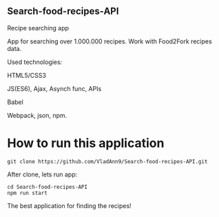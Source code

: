 ## Search-food-recipes-API
Recipe searching app

App for searching over 1.000.000 recipes. Work with Food2Fork recipes data.

Used technologies:

HTML5/CSS3

JS(ES6), Ajax, Asynch func, APIs

Babel

Webpack, json, npm.

# How to run this application

    git clone https://github.com/VladAnn9/Search-food-recipes-API.git
    
After clone, lets run app: 

    cd Search-food-recipes-API
    npm run start 
  
The best application for finding the recipes!
